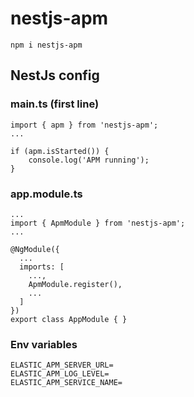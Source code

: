 # nestjs-apm

```
npm i nestjs-apm
```
## NestJs config
### main.ts (first line)

```
import { apm } from 'nestjs-apm';
...
```

```
if (apm.isStarted()) {
	console.log('APM running');
}
```

### app.module.ts

```
...
import { ApmModule } from 'nestjs-apm';
...
```

```
@NgModule({
  ...
  imports: [
    ...,
    ApmModule.register(),
    ...
  ]
})
export class AppModule { }
```

### Env variables
```
ELASTIC_APM_SERVER_URL=
ELASTIC_APM_LOG_LEVEL=
ELASTIC_APM_SERVICE_NAME=
```
